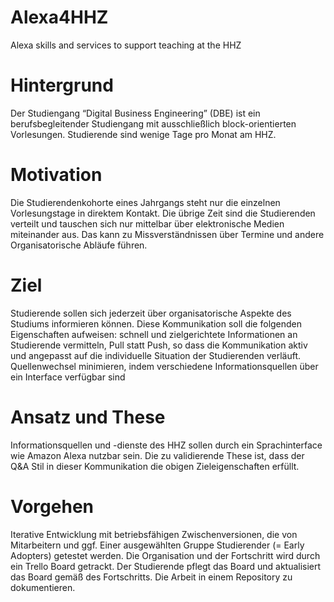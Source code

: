 # Alexa4HHZ
Alexa skills and services to support teaching at the HHZ
# Hintergrund
Der Studiengang “Digital Business Engineering” (DBE) ist ein berufsbegleitender Studiengang mit ausschließlich block-orientierten Vorlesungen. Studierende sind wenige Tage pro Monat am HHZ.
# Motivation
Die Studierendenkohorte eines Jahrgangs steht nur die einzelnen Vorlesungstage in direktem Kontakt. Die übrige Zeit sind die Studierenden verteilt und tauschen sich nur mittelbar über elektronische Medien miteinander aus. Das kann zu Missverständnissen über Termine und andere Organisatorische Abläufe führen.
# Ziel
Studierende sollen sich jederzeit über organisatorische Aspekte des Studiums informieren können. Diese Kommunikation soll die folgenden Eigenschaften aufweisen:
schnell und zielgerichtete Informationen an Studierende vermitteln, 
Pull statt Push, so dass die Kommunikation aktiv und angepasst auf die individuelle Situation der Studierenden verläuft.
Quellenwechsel minimieren, indem verschiedene Informationsquellen über ein Interface verfügbar sind
# Ansatz und These
Informationsquellen und -dienste des HHZ sollen durch ein Sprachinterface wie Amazon Alexa nutzbar sein. Die zu validierende These ist, dass der Q&A Stil in dieser Kommunikation die obigen Zieleigenschaften erfüllt.
# Vorgehen
Iterative Entwicklung mit betriebsfähigen Zwischenversionen, die von Mitarbeitern und ggf. Einer ausgewählten Gruppe Studierender (= Early Adopters) getestet werden. 
Die Organisation und der Fortschritt wird durch ein Trello Board getrackt. Der Studierende pflegt das Board und aktualisiert das Board gemäß des Fortschritts.
Die Arbeit in einem Repository zu dokumentieren.

